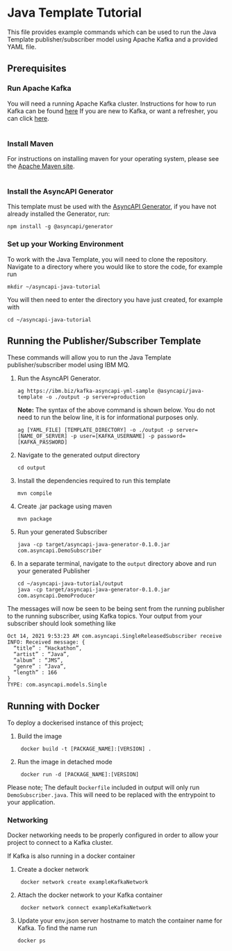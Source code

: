 Java Template Tutorial
===

This file provides example commands which can be used to run the Java Template publisher/subscriber model using Apache Kafka and a provided YAML file.

## Prerequisites

### Run Apache Kafka
You will need a running Apache Kafka cluster. Instructions for how to run Kafka can be found [here](https://kafka.apache.org/quickstart) If you are new to Kafka, or want a refresher, you can click [here](https://kafka.apache.org/intro).
<br></br>

### Install Maven
For instructions on installing maven for your operating system, please see the [Apache Maven site](https://maven.apache.org/install.html).
<br></br>

### Install the AsyncAPI Generator
This template must be used with the [AsyncAPI Generator](https://github.com/asyncapi/generator/), if you have not already installed the Generator, run:
```
npm install -g @asyncapi/generator
```
### Set up your Working Environment
To work with the Java Template, you will need to clone the repository. Navigate to a directory where you would like to store the code, for example run
```
mkdir ~/asyncapi-java-tutorial
```
You will then need to enter the directory you have just created, for example with
```
cd ~/asyncapi-java-tutorial
```

## Running the Publisher/Subscriber Template
These commands will allow you to run the Java Template publisher/subscriber model using IBM MQ.
1. Run the AsyncAPI Generator.
    ```
    ag https://ibm.biz/kafka-asyncapi-yml-sample @asyncapi/java-template -o ./output -p server=production
    ```
    **Note:** The syntax of the above command is shown below. You do not need to run the below line, it is for informational purposes only.
    ```
    ag [YAML_FILE] [TEMPLATE_DIRECTORY] -o ./output -p server=[NAME_OF_SERVER] -p user=[KAFKA_USERNAME] -p password=[KAFKA_PASSWORD]
    ```
2. Navigate to the generated output directory
    ```
    cd output
    ```
3. Install the dependencies required to run this template
    ```
    mvn compile
    ```
4. Create .jar package using maven
    ```
    mvn package
    ```
5. Run your generated Subscriber
    ```
    java -cp target/asyncapi-java-generator-0.1.0.jar com.asyncapi.DemoSubscriber
    ```
6. In a separate terminal, navigate to the `output` directory above and run your generated Publisher
    ```
    cd ~/asyncapi-java-tutorial/output
    java -cp target/asyncapi-java-generator-0.1.0.jar com.asyncapi.DemoProducer
    ```

The messages will now be seen to be being sent from the running publisher to the running subscriber, using Kafka topics. Your output from your subscriber should look something like
```
Oct 14, 2021 9:53:23 AM com.asyncapi.SingleReleasedSubscriber receive
INFO: Received message: {
  “title” : “Hackathon”,
  “artist” : “Java”,
  “album” : “JMS”,
  “genre” : “Java”,
  “length” : 166
}
TYPE: com.asyncapi.models.Single
```

## Running with Docker
To deploy a dockerised instance of this project;

1. Build the image
   ```
    docker build -t [PACKAGE_NAME]:[VERSION] .
   ```

2. Run the image in detached mode
   ```
    docker run -d [PACKAGE_NAME]:[VERSION]
   ```

Please note; The default `Dockerfile` included in output will only run `DemoSubscriber.java`. This will need to be replaced with the entrypoint to your application.

### Networking
Docker networking needs to be properly configured in order to allow your project to connect to a Kafka cluster.

If Kafka is also running in a docker container
1. Create a docker network
   ```
    docker network create exampleKafkaNetwork
   ```
2. Attach the docker network to your Kafka container
   ```
    docker network connect exampleKafkaNetwork
   ```
3. Update your env.json server hostname to match the container name for Kafka. To find the name run
   ```
   docker ps
   ```
